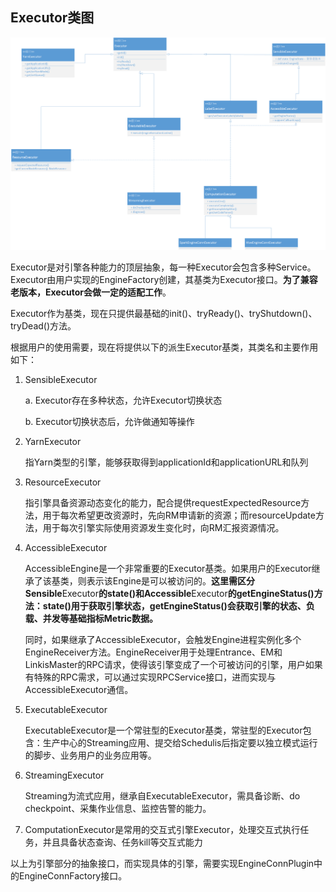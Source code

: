 ## Executor类图

![Excutor_Core_Class](../../../Images/Architecture/EngineConn/Executor_Core_Class.png)

Executor是对引擎各种能力的顶层抽象，每一种Executor会包含多种Service。Executor由用户实现的EngineFactory创建，其基类为Executor接口。**为了兼容老版本，**Executor**会做一定的适配工作**。

Executor作为基类，现在只提供最基础的init()、tryReady()、tryShutdown()、tryDead()方法。

根据用户的使用需要，现在将提供以下的派生Executor基类，其类名和主要作用如下：

1. SensibleExecutor

   a. Executor存在多种状态，允许Executor切换状态

   b. Executor切换状态后，允许做通知等操作

2. YarnExecutor

   指Yarn类型的引擎，能够获取得到applicationId和applicationURL和队列

3. ResourceExecutor

   指引擎具备资源动态变化的能力，配合提供requestExpectedResource方法，用于每次希望更改资源时，先向RM申请新的资源；而resourceUpdate方法，用于每次引擎实际使用资源发生变化时，向RM汇报资源情况。

4. AccessibleExecutor

   AccessibleEngine是一个非常重要的Executor基类。如果用户的Executor继承了该基类，则表示该Engine是可以被访问的。**这里需区分Sensible**Executor**的state()和Accessible**Executor**的getEngineStatus()方法：state()用于获取引擎状态，getEngineStatus()会获取引擎的状态、负载、并发等基础指标Metric数据。**

   同时，如果继承了AccessibleExecutor，会触发Engine进程实例化多个EngineReceiver方法。EngineReceiver用于处理Entrance、EM和LinkisMaster的RPC请求，使得该引擎变成了一个可被访问的引擎，用户如果有特殊的RPC需求，可以通过实现RPCService接口，进而实现与AccessibleExecutor通信。

5. ExecutableExecutor

   ExecutableExecutor是一个常驻型的Executor基类，常驻型的Executor包含：生产中心的Streaming应用、提交给Schedulis后指定要以独立模式运行的脚步、业务用户的业务应用等。

6. StreamingExecutor

   Streaming为流式应用，继承自ExecutableExecutor，需具备诊断、do checkpoint、采集作业信息、监控告警的能力。

7. ComputationExecutor是常用的交互式引擎Executor，处理交互式执行任务，并且具备状态查询、任务kill等交互式能力

以上为引擎部分的抽象接口，而实现具体的引擎，需要实现EngineConnPlugin中的EngineConnFactory接口。

   